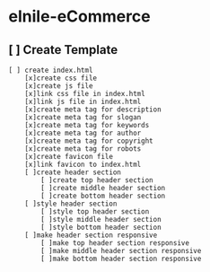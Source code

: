 # elnile-eCommerce


## [ ] Create Template 
	[ ] create index.html
		[x]create css file
		[x]create js file
		[x]link css file in index.html
		[x]link js file in index.html
		[x]create meta tag for description
		[x]create meta tag for slogan
		[x]create meta tag for keywords
		[x]create meta tag for author
		[x]create meta tag for copyright
		[x]create meta tag for robots
		[x]create favicon file
		[x]link favicon to index.html
		[ ]create header section 
			[ ]create top header section
			[ ]create middle header section
			[ ]create bottom header section
		[ ]style header section 
			[ ]style top header section
			[ ]style middle header section
			[ ]style bottom header section
		[ ]make header section responsive
			[ ]make top header section responsive
			[ ]make middle header section responsive
			[ ]make bottom header section responsive